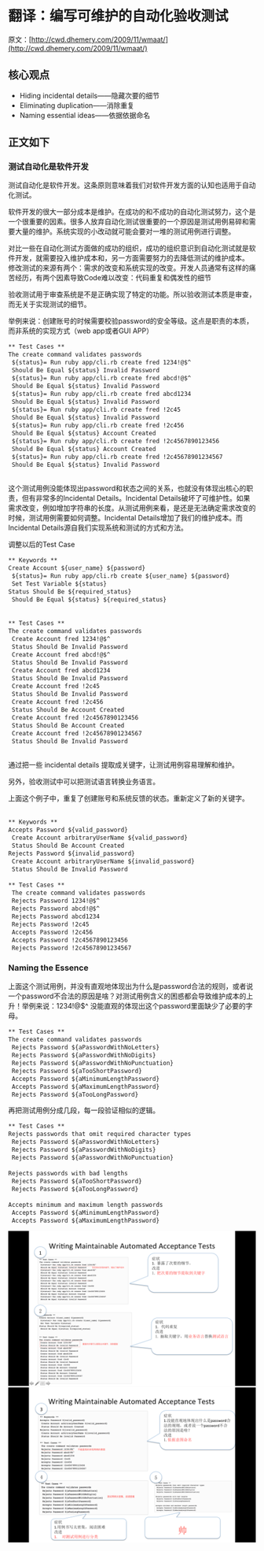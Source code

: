 # 翻译：编写可维护的自动化验收测试
原文：[http://cwd.dhemery.com/2009/11/wmaat/](http://cwd.dhemery.com/2009/11/wmaat/)


## 核心观点

* Hiding incidental details——隐藏次要的细节
* Eliminating duplication——消除重复
* Naming essential ideas——依据依据命名


## 正文如下

### 测试自动化是软件开发
测试自动化是软件开发。这条原则意味着我们对软件开发方面的认知也适用于自动化测试。

软件开发的很大一部分成本是维护。在成功的和不成功的自动化测试努力，这个是一个很重要的因素。很多人放弃自动化测试很重要的一个原因是测试用例易碎和需要大量的维护。系统实现的小改动就可能会要对一堆的测试用例进行调整。

对比一些在自动化测试方面做的成功的组织，成功的组织意识到自动化测试就是软件开发，就需要投入维护成本和，另一方面需要努力的去降低测试的维护成本。
修改测试的来源有两个：需求的改变和系统实现的改变。开发人员通常有这样的痛苦经历，有两个因素导致Code难以改变：代码重复和偶发性的细节


验收测试用于审查系统是不是正确实现了特定的功能。所以验收测试本质是审查，而无关于实现测试的细节。


举例来说：创建账号的时候需要校验password的安全等级。这点是职责的本质，而非系统的实现方式（web app或者GUI APP）


```
** Test Cases **
The create command validates passwords
 ${status}= Run ruby app/cli.rb create fred 1234!@$^
 Should Be Equal ${status} Invalid Password
 ${status}= Run ruby app/cli.rb create fred abcd!@$^
 Should Be Equal ${status} Invalid Password
 ${status}= Run ruby app/cli.rb create fred abcd1234
 Should Be Equal ${status} Invalid Password
 ${status}= Run ruby app/cli.rb create fred !2c45
 Should Be Equal ${status} Invalid Password
 ${status}= Run ruby app/cli.rb create fred !2c456
 Should Be Equal ${status} Account Created
 ${status}= Run ruby app/cli.rb create fred !2c4567890123456
 Should Be Equal ${status} Account Created
 ${status}= Run ruby app/cli.rb create fred !2c45678901234567
 Should Be Equal ${status} Invalid Password
 
```

这个测试用例没能体现出password和状态之间的关系，也就没有体现出核心的职责，但有非常多的Incidental Details。Incidental Details破坏了可维护性。如果需求改变，例如增加字符串的长度。从测试用例来看，是还是无法确定需求改变的时候，测试用例需要如何调整。Incidental Details增加了我们的维护成本。而Incidental Details源自我们实现系统和测试的方式和方法。

调整以后的Test Case

```
** Keywords **
Create Account ${user_name} ${password}
 ${status}= Run ruby app/cli.rb create ${user_name} ${password}
 Set Test Variable ${status}
Status Should Be ${required_status}
 Should Be Equal ${status} ${required_status}
 
 
** Test Cases **
The create command validates passwords
 Create Account fred 1234!@$^
 Status Should Be Invalid Password
 Create Account fred abcd!@$^
 Status Should Be Invalid Password
 Create Account fred abcd1234
 Status Should Be Invalid Password
 Create Account fred !2c45
 Status Should Be Invalid Password
 Create Account fred !2c456
 Status Should Be Account Created
 Create Account fred !2c4567890123456
 Status Should Be Account Created
 Create Account fred !2c45678901234567
 Status Should Be Invalid Password
 
```

通过把一些 incidental details 提取成关键字，让测试用例容易理解和维护。

另外，验收测试中可以把测试语言转换业务语言。 

上面这个例子中，重复了创建账号和系统反馈的状态。重新定义了新的关键字。

```

** Keywords **
Accepts Password ${valid_password}
 Create Account arbitraryUserName ${valid_password}
 Status Should Be Account Created
Rejects Password ${invalid_password}
 Create Account arbitraryUserName ${invalid_password}
 Status Should Be Invalid Password
 
** Test Cases **
 The create command validates passwords
 Rejects Password 1234!@$^
 Rejects Password abcd!@$^
 Rejects Password abcd1234
 Rejects Password !2c45
 Accepts Password !2c456
 Accepts Password !2c4567890123456
 Rejects Password !2c45678901234567
```


### Naming the Essence
上面这个测试用例，并没有直观地体现出为什么是password合法的规则，或者说一个password不合法的原因是啥？对测试用例含义的困惑都会导致维护成本的上升！举例来说：1234!@$^ 没能直观的体现出这个password里面缺少了必要的字母。


```
** Test Cases **
The create command validates passwords
 Rejects Password ${aPasswordWithNoLetters}
 Rejects Password ${aPasswordWithNoDigits}
 Rejects Password ${aPasswordWithNoPunctuation}
 Rejects Password ${aTooShortPassword}
 Accepts Password ${aMinimumLengthPassword}
 Accepts Password ${aMaximumLengthPassword}
 Rejects Password ${aTooLongPassword}

```

再把测试用例分成几段，每一段验证相似的逻辑。


```
** Test Cases **
Rejects passwords that omit required character types
 Rejects Password ${aPasswordWithNoLetters}
 Rejects Password ${aPasswordWithNoDigits}
 Rejects Password ${aPasswordWithNoPunctuation}
 
Rejects passwords with bad lengths
 Rejects Password ${aTooShortPassword}
 Rejects Password ${aTooLongPassword}
 
Accepts minimum and maximum length passwords
 Accepts Password ${aMinimumLengthPassword}
 Accepts Password ${aMaximumLengthPassword}

```


![](writing_maintaintable_automated_acceptance_test_pic_1.png)
![](writing_maintaintable_automated_acceptance_test_pic_2.png)	